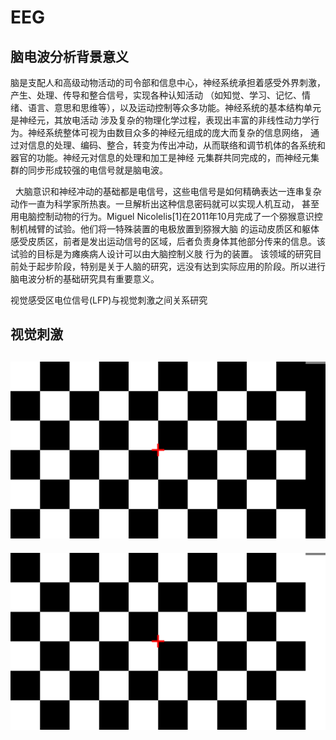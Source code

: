 # EEG
## 脑电波分析背景意义
   脑是支配人和高级动物活动的司令部和信息中心，神经系统承担着感受外界刺激，产生、处理、传导和整合信号，实现各种认知活动
（如知觉、学习、记忆、情绪、语言、意思和思维等），以及运动控制等众多功能。神经系统的基本结构单元是神经元，其放电活动
 涉及复杂的物理化学过程，表现出丰富的非线性动力学行为。神经系统整体可视为由数目众多的神经元组成的庞大而复杂的信息网络，
 通过对信息的处理、编码、整合，转变为传出冲动，从而联络和调节机体的各系统和器官的功能。神经元对信息的处理和加工是神经
 元集群共同完成的，而神经元集群的同步形成较强的电信号就是脑电波。
      
   大脑意识和神经冲动的基础都是电信号，这些电信号是如何精确表达一连串复杂动作一直为科学家所热衷。一旦解析出这种信息密码就可以实现人机互动，
 甚至用电脑控制动物的行为。Miguel Nicolelis[1]在2011年10月完成了一个猕猴意识控制机械臂的试验。他们将一特殊装置的电极放置到猕猴大脑
 的运动皮质区和躯体感受皮质区，前者是发出运动信号的区域，后者负责身体其他部分传来的信息。该试验的目标是为瘫痪病人设计可以由大脑控制义肢
 行为的装置。
   该领域的研究目前处于起步阶段，特别是关于人脑的研究，远没有达到实际应用的阶段。所以进行脑电波分析的基础研究具有重要意义。


视觉感受区电位信号(LFP)与视觉刺激之间关系研究
## 视觉刺激
![image](https://github.com/Kevinwenya/EEG/blob/master/Full_Checker_10X6_1.bmp)
--------------------------------------------------------------------------------
![image](https://github.com/Kevinwenya/EEG/blob/master/Full_Checker_10X6_2.bmp)


